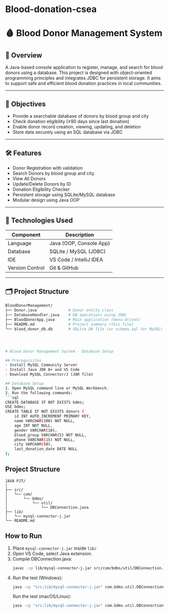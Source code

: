 # Blood-donation-csea
# 🩸 Blood Donor Management System

## 📌 Overview

A Java-based console application to register, manage, and search for blood donors using a database. This project is designed with object-oriented programming principles and integrates JDBC for persistent storage. It aims to support safe and efficient blood donation practices in local communities.

---

## 🎯 Objectives

- Provide a searchable database of donors by blood group and city
- Check donation eligibility (≥90 days since last donation)
- Enable donor record creation, viewing, updating, and deletion
- Store data securely using an SQL database via JDBC

---

## 🛠️ Features

- Donor Registration with validation
- Search Donors by blood group and city
- View All Donors
- Update/Delete Donors by ID
- Donation Eligibility Checker
- Persistent storage using SQLite/MySQL database
- Modular design using Java OOP

---

## 🧩 Technologies Used

| Component        | Description             |
|------------------|--------------------------|
| Language         | Java (OOP, Console App)  |
| Database         | SQLite / MySQL (JDBC)    |
| IDE              | VS Code / IntelliJ IDEA  |
| Version Control  | Git & GitHub             |

---

## 🗂️ Project Structure

```bash
BloodDonorManagement/
├── Donor.java              # Donor entity class
├── DatabaseHandler.java    # DB operations using JDBC
├── BloodDonorApp.java      # Main application (menu-driven)
├── README.md               # Project summary (this file)
└── blood_donor_db.db       # SQLite DB file (or schema.sql for MySQL)




# Blood Donor Management System - Database Setup

## Prerequisites
- Install MySQL Community Server
- Install Java JDK 8+ and VS Code
- Download MySQL Connector/J (JAR file)

## Database Setup
1. Open MySQL command line or MySQL Workbench.
2. Run the following commands:
```sql
CREATE DATABASE IF NOT EXISTS bdms;
USE bdms;
CREATE TABLE IF NOT EXISTS donors (
    id INT AUTO_INCREMENT PRIMARY KEY,
    name VARCHAR(100) NOT NULL,
    age INT NOT NULL,
    gender VARCHAR(10),
    blood_group VARCHAR(5) NOT NULL,
    phone VARCHAR(15) NOT NULL,
    city VARCHAR(50),
    last_donation_date DATE NULL
);
```

## Project Structure
```
JAVA PJT/
│
├── src/
│   └── com/
│       └── bdms/
│           └── util/
│               └── DBConnection.java
├── lib/
│   └── mysql-connector-j.jar
└── README.md
```

## How to Run
1. Place `mysql-connector-j.jar` inside `lib/`
2. Open VS Code, select Java extension.
3. Compile DBConnection.java:
   ```bash
   javac -cp lib/mysql-connector-j.jar src/com/bdms/util/DBConnection.java
   ```
4. Run the test (Windows):
   ```bash
   java -cp "src;lib/mysql-connector-j.jar" com.bdms.util.DBConnection
   ```
   Run the test (macOS/Linux):
   ```bash
   java -cp "src:lib/mysql-connector-j.jar" com.bdms.util.DBConnection
   ```
